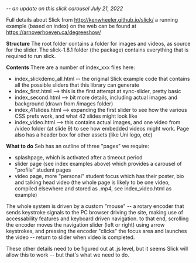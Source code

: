 *-- an update on this slick carousel*
*July 21, 2022*

Full details about Slick from http://kenwheeler.github.io/slick/
a running example (based on index) on the web can be found at https://arnoverhoeven.ca/degreeshow/

**Structure**
The root folder contains a folder for images and videos, as source for the slider.
The slick-1.8.1 folder (the package) contains everything that is required to run slick.  

**Contents**
There are a number of index_xxx files here:
- index_slickdemo_all.html -- the original Slick example code that contains all the possible sliders that this library can generate
- index_first.html --> this is the first attempt at sync-slider, pretty basic
- index_second.html --> bit more details, including actual images and background (drawn from /images folder)
- index_41slides.html --> expanding the first slider to see how the various CSS prefs work, and what 42 slides might look like
- index_video.html --> this contains actual images, and one video from /video folder (at slide 9) to see how embedded videos might work.  Page also has a header box for other assets (like Uni logo, etc)

**What to do**
Seb has an outline of three "pages" we require:  
- splashpage, which is activated after a timeout period
- slider page (see index examples above) which provides a carousel of "profile" student pages
- video page, more "personal" student focus which has their poster, bio and talking head video (the whole page is likely to be one video, compiled elsewhere and stored as .mp4, see index_video.html as example)

The whole system is driven by a custom "mouse" -- a rotary encoder that sends keystroke signals to the PC browser driving the site, making use of accessability features and keyboard driven navigation.  to that end, 
scrolling the encoder moves the navigation slider (left or right) using arrow keystrokes, and pressing the encoder "clicks" the focus area and launches the video -- return to slider when video is completed.  

These other details need to be figured out at .js level, but it seems Slick will allow this to work -- but that's what we need to do.




